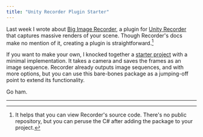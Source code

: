 ```yaml
---
title: "Unity Recorder Plugin Starter"
---
```


Last week I wrote about [Big Image Recorder](/2021/05/24/big-image-recorder-for-unity), a plugin for [Unity Recorder](https://docs.unity3d.com/Manual/com.unity.recorder.html) that captures massive renders of your scene. Though Recorder's docs make no mention of it, creating a plugin is straightforward.[^1]

If you want to make your own, I knocked together a [starter project](https://github.com/mminer/recorder-plugin-starter) with a minimal implementation. It takes a camera and saves the frames as an image sequence. Recorder already outputs image sequences, and with more options, but you can use this bare-bones package as a jumping-off point to extend its functionality.

Go ham.

---

[^1]: It helps that you can view Recorder's source code. There's no public repository, but you can peruse the C# after adding the package to your project.
